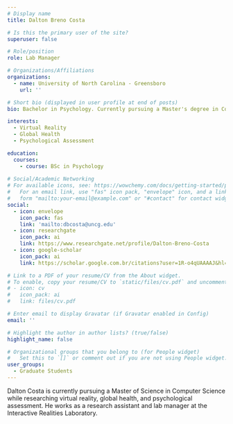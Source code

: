 ```yaml
---
# Display name
title: Dalton Breno Costa

# Is this the primary user of the site?
superuser: false

# Role/position
role: Lab Manager

# Organizations/Affiliations
organizations:
  - name: University of North Carolina - Greensboro
    url: ''

# Short bio (displayed in user profile at end of posts)
bio: Bachelor in Psychology. Currently pursuing a Master's degree in Computer Science while researching virtual reality, global health, and psychological assessment. He works as a research assistant and lab manager at IRLab.

interests:
  - Virtual Reality
  - Global Health
  - Psychological Assessment

education:
  courses:
    - course: BSc in Psychology
    
# Social/Academic Networking
# For available icons, see: https://wowchemy.com/docs/getting-started/page-builder/#icons
#   For an email link, use "fas" icon pack, "envelope" icon, and a link in the
#   form "mailto:your-email@example.com" or "#contact" for contact widget.
social:
  - icon: envelope
    icon_pack: fas
    link: 'mailto:dbcosta@uncg.edu'
  - icon: researchgate
    icon_pack: ai
    link: https://www.researchgate.net/profile/Dalton-Breno-Costa
  - icon: google-scholar
    icon_pack: ai
    link: https://scholar.google.com.br/citations?user=1R-o4qUAAAAJ&hl=en

# Link to a PDF of your resume/CV from the About widget.
# To enable, copy your resume/CV to `static/files/cv.pdf` and uncomment the lines below.
# - icon: cv
#   icon_pack: ai
#   link: files/cv.pdf

# Enter email to display Gravatar (if Gravatar enabled in Config)
email: ''

# Highlight the author in author lists? (true/false)
highlight_name: false

# Organizational groups that you belong to (for People widget)
#   Set this to `[]` or comment out if you are not using People widget.
user_groups:
  - Graduate Students
---
```


Dalton Costa is currently pursuing a Master of Science in Computer Science while researching virtual reality, global health, and psychological assessment. He works as a research assistant and lab manager at the Interactive Realities Laboratory.